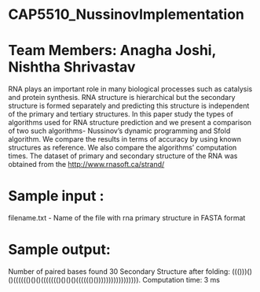 # CAP5510_NussinovImplementation
# Team Members: Anagha Joshi, Nishtha Shrivastav
RNA plays an important role in many biological processes such as catalysis and protein synthesis. RNA structure is hierarchical but the secondary structure is formed separately and predicting this structure is independent of the primary and tertiary structures. In this paper study the types of algorithms used for RNA structure prediction and we present a comparison of two  such algorithms- Nussinov’s dynamic programming and Sfold algorithm. We compare the results in terms of accuracy by using known structures as reference. We also compare the algorithms’ computation times. The dataset of primary and secondary structure of the RNA was obtained from the http://www.rnasoft.ca/strand/

# Sample input :
filename.txt - Name of the file with rna primary structure in FASTA format

# Sample output: 
Number of paired bases found 30
Secondary Structure after folding: ((()))()()(((((()()()((((((()()()()(((((()())))))))))))))))).
Computation time: 3 ms

